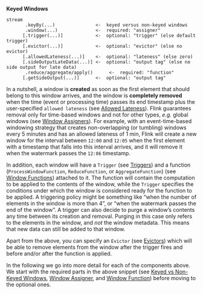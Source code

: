 **Keyed Windows**

```
stream
       .keyBy(...)               <-  keyed versus non-keyed windows
       .window(...)              <-  required: "assigner"
      [.trigger(...)]            <-  optional: "trigger" (else default trigger)
      [.evictor(...)]            <-  optional: "evictor" (else no evictor)
      [.allowedLateness(...)]    <-  optional: "lateness" (else zero)
      [.sideOutputLateData(...)] <-  optional: "output tag" (else no side output for late data)
       .reduce/aggregate/apply()      <-  required: "function"
      [.getSideOutput(...)]      <-  optional: "output tag"
```



In a nutshell, a window is **created** as soon as the first element that should belong to this window arrives, and the window is **completely removed** when the time (event or processing time) passes its end timestamp plus the user-specified `allowed lateness` (see [Allowed Lateness](https://nightlies.apache.org/flink/flink-docs-release-1.14/zh/docs/dev/datastream/operators/windows/#allowed-lateness)). Flink guarantees removal only for time-based windows and not for other types, *e.g.* global windows (see [Window Assigners](https://nightlies.apache.org/flink/flink-docs-release-1.14/zh/docs/dev/datastream/operators/windows/#window-assigners)). For example, with an event-time-based windowing strategy that creates non-overlapping (or tumbling) windows every 5 minutes and has an allowed lateness of 1 min, Flink will create a new window for the interval between `12:00` and `12:05` when the first element with a timestamp that falls into this interval arrives, and it will remove it when the watermark passes the `12:06` timestamp.

In addition, each window will have a `Trigger` (see [Triggers](https://nightlies.apache.org/flink/flink-docs-release-1.14/zh/docs/dev/datastream/operators/windows/#triggers)) and a function (`ProcessWindowFunction`, `ReduceFunction`, or `AggregateFunction`) (see [Window Functions](https://nightlies.apache.org/flink/flink-docs-release-1.14/zh/docs/dev/datastream/operators/windows/#window-functions)) attached to it. The function will contain the computation to be applied to the contents of the window, while the `Trigger` specifies the conditions under which the window is considered ready for the function to be applied. A triggering policy might be something like “when the number of elements in the window is more than 4”, or “when the watermark passes the end of the window”. A trigger can also decide to purge a window’s contents any time between its creation and removal. Purging in this case only refers to the elements in the window, and *not* the window metadata. This means that new data can still be added to that window.

Apart from the above, you can specify an `Evictor` (see [Evictors](https://nightlies.apache.org/flink/flink-docs-release-1.14/zh/docs/dev/datastream/operators/windows/#evictors)) which will be able to remove elements from the window after the trigger fires and before and/or after the function is applied.

In the following we go into more detail for each of the components above. We start with the required parts in the above snippet (see [Keyed vs Non-Keyed Windows](https://nightlies.apache.org/flink/flink-docs-release-1.14/zh/docs/dev/datastream/operators/windows/#keyed-vs-non-keyed-windows), [Window Assigner](https://nightlies.apache.org/flink/flink-docs-release-1.14/zh/docs/dev/datastream/operators/windows/#window-assigner), and [Window Function](https://nightlies.apache.org/flink/flink-docs-release-1.14/zh/docs/dev/datastream/operators/windows/#window-function)) before moving to the optional ones.

